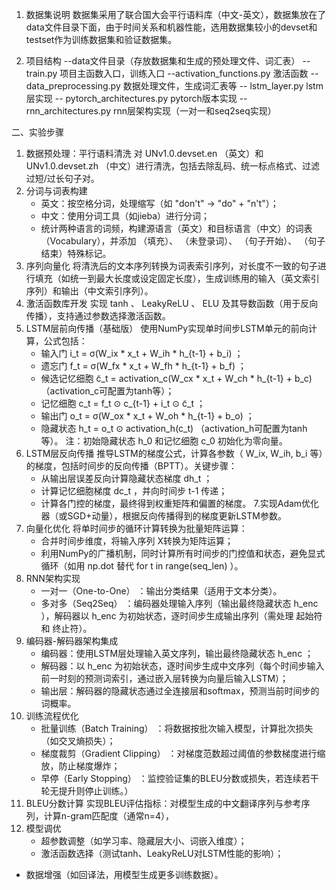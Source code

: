 1. 数据集说明
数据集采用了联合国大会平行语料库（中文-英文），数据集放在了data文件目录下面，由于时间关系和机器性能，选用数据集较小的devset和testset作为训练数据集和验证数据集。

2. 项目结构
--data文件目录（存放数据集和生成的预处理文件、词汇表）
--train.py 项目主函数入口，训练入口
--activation_functions.py 激活函数
--data_preprocessing.py 数据处理文件，生成词汇表等
-- lstm_layer.py lstm层实现
-- pytorch_architectures.py pytorch版本实现
-- rnn_architectures.py rnn层架构实现（一对一和seq2seq实现）

二、实验步骤
1. 数据预处理：平行语料清洗 对 UNv1.0.devset.en （英文）和 UNv1.0.devset.zh （中文）进行清洗，包括去除乱码、统一标点格式、过滤过短/过长句子对。
2. 分词与词表构建
   - 英文：按空格分词，处理缩写（如 "don't" → "do" + "n't"）；
   - 中文：使用分词工具（如jieba）进行分词；
   - 统计两种语言的词频，构建源语言（英文）和目标语言（中文）的词表（Vocabulary），并添加 <PAD> （填充）、 <UNK> （未登录词）、 <SOS> （句子开始）、 <EOS> （句子结束）特殊标记。
3. 序列向量化 将清洗后的文本序列转换为词表索引序列，对长度不一致的句子进行填充（如统一到最大长度或设定固定长度），生成训练用的输入（英文索引序列）和输出（中文索引序列）。
4. 激活函数库开发 实现 tanh 、 LeakyReLU 、 ELU 及其导数函数（用于反向传播），支持通过参数选择激活函数。
5. LSTM层前向传播（基础版） 使用NumPy实现单时间步LSTM单元的前向计算，公式包括：
   - 输入门 i_t = σ(W_ix * x_t + W_ih * h_{t-1} + b_i) ；
   - 遗忘门 f_t = σ(W_fx * x_t + W_fh * h_{t-1} + b_f) ；
   - 候选记忆细胞 c̃_t = activation_c(W_cx * x_t + W_ch * h_{t-1} + b_c) （activation_c可配置为tanh等）；
   - 记忆细胞 c_t = f_t ⊙ c_{t-1} + i_t ⊙ c̃_t ；
   - 输出门 o_t = σ(W_ox * x_t + W_oh * h_{t-1} + b_o) ；
   - 隐藏状态 h_t = o_t ⊙ activation_h(c_t) （activation_h可配置为tanh等）。 注：初始隐藏状态 h_0 和记忆细胞 c_0 初始化为零向量。
6. LSTM层反向传播 推导LSTM的梯度公式，计算各参数（ W_ix, W_ih, b_i 等）的梯度，包括时间步的反向传播（BPTT）。关键步骤：
   - 从输出层误差反向计算隐藏状态梯度 dh_t ；
   - 计算记忆细胞梯度 dc_t ，并向时间步 t-1 传递；
   - 计算各门控的梯度，最终得到权重矩阵和偏置的梯度。
7.实现Adam优化器（或SGD+动量），根据反向传播得到的梯度更新LSTM参数。
8. 向量化优化 将单时间步的循环计算转换为批量矩阵运算：
   - 合并时间步维度，将输入序列 X转换为矩阵运算；
   - 利用NumPy的广播机制，同时计算所有时间步的门控值和状态，避免显式循环（如用 np.dot 替代 for t in range(seq_len) ）。
9. RNN架构实现
   - 一对一（One-to-One） ：输出分类结果（适用于文本分类）。
   - 多对多（Seq2Seq） ：编码器处理输入序列（输出最终隐藏状态 h_enc ），解码器以 h_enc 为初始状态，逐时间步生成输出序列（需处理 <SOS> 起始符和 <EOS> 终止符）。
10. 编码器-解码器架构集成
    - 编码器：使用LSTM层处理输入英文序列，输出最终隐藏状态 h_enc ；
    - 解码器：以 h_enc 为初始状态，逐时间步生成中文序列（每个时间步输入前一时刻的预测词索引，通过嵌入层转换为向量后输入LSTM）；
    - 输出层：解码器的隐藏状态通过全连接层和softmax，预测当前时间步的词概率。
11. 训练流程优化
    - 批量训练（Batch Training） ：将数据按批次输入模型，计算批次损失（如交叉熵损失）；
    - 梯度裁剪（Gradient Clipping） ：对梯度范数超过阈值的参数梯度进行缩放，防止梯度爆炸；
    - 早停（Early Stopping） ：监控验证集的BLEU分数或损失，若连续若干轮无提升则停止训练。）
12. BLEU分数计算 实现BLEU评估指标：对模型生成的中文翻译序列与参考序列，计算n-gram匹配度（通常n=4），
13. 模型调优
    - 超参数调整（如学习率、隐藏层大小、词嵌入维度）；
    - 激活函数选择（测试tanh、LeakyReLU对LSTM性能的影响）；
- 数据增强（如回译法，用模型生成更多训练数据）。


